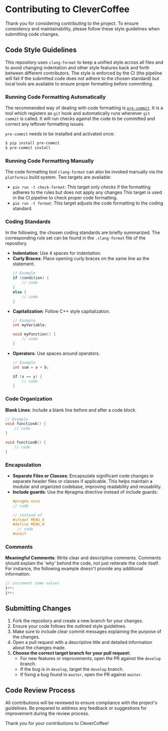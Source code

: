 # Contributing to CleverCoffee

Thank you for considering contributing to the project. To ensure consistency and maintainability, please follow these style
guidelines when submitting code changes.

## Code Style Guidelines

This repository uses `clang-format` to keep a unified style across all files and to avoid changing indentation and other style
features back and forth between different contributors. The style is enforced by the CI (the pipeline will fail if the
submitted code does not adhere to the chosen standard) but local tools are available to ensure proper formatting before
committing.

### Running Code Formatting Automatically

The recommended way of dealing with code formatting is [`pre-commit`](https://pre-commit.com/). It is a tool which registers
as `git` hook and automatically runs whenever `git commit` is called. It will run checks against the code to be committed and
correct any leftover formatting issues.

`pre-commit` needs to be installed and activated once:

```bash
$ pip install pre-commit
$ pre-commit install
```

### Running Code Formatting Manually

The code formatting tool `clang-format` can also be invoked manually via the `platformio` build system. Two targets are
available:

* `pio run -t check-format`: This target only *checks* if the formatting adheres to the rules but does not apply any changes
  This target is used in the CI pipeline to check proper code formatting.
* `pio run -t format`: This target adjusts the code formatting to the coding standard.

### Coding Standards

In the following, the chosen coding standards are briefly summarized. The corresponding rule set can be found in the
`.clang-format` file of the repository.

- **Indentation**: Use 4 spaces for indentation.
- **Curly Braces**: Place opening curly braces on the same line as the statement.
  ```cpp
  // Example
  if (condition) {
      // code
  }
  else {
      // code
  }
  ```
- **Capitalization**: Follow C++ style capitalization.
  ```cpp
  // Example
  int myVariable;
  
  void myFunction() {
      // code
  }
  ```
- **Operators**: Use spaces around operators.
  ```cpp
  // Example
  int sum = a + b;
  
  if (x == y) {
      // code
  }
  ```

### Code Organization

**Blank Lines**: Include a blank line before and after a code block.
  ```cpp
  // Example
  void functionA() {
      // code
  }

  void functionB() {
      // code
  }
  ```

### Encapsulation

- **Separate Files or Classes**: Encapsulate significant code changes in separate header files or classes if applicable. This helps maintain a modular and organized codebase, improving readability and reusability.
- **Include guards**: Use the #pragma directive instead of include guards:
  ```cpp
  #pragma once
  // code

  // instead of
  #ifndef MENU_H
  #define MENU_H
    // code
  #endif
  ```

### Comments

**Meaningful Comments**: Write clear and descriptive comments. Comments should explain the 'why' behind the code, not just reiterate the code itself. For instance, the following example doesn't provide any additional information:
  ```cpp
  // increment some values
  i++;
  j++;
  ```

## Submitting Changes

1. Fork the repository and create a new branch for your changes.
2. Ensure your code follows the outlined style guidelines.
3. Make sure to include clear commit messages explaining the purpose of the changes.
4. Open a pull request with a descriptive title and detailed information about the changes made.
5. **Choose the correct target branch for your pull request:**  
   - For new features or improvements, open the PR against the `develop` branch.  
   - If the bug is in `develop`, target the `develop` branch.
   - If fixing a bug found in `master`, open the PR against `master`.  
   
## Code Review Process

All contributions will be reviewed to ensure compliance with the project's guidelines. Be prepared to address any feedback or suggestions for improvement during the review process.

Thank you for your contributions to CleverCoffee!
